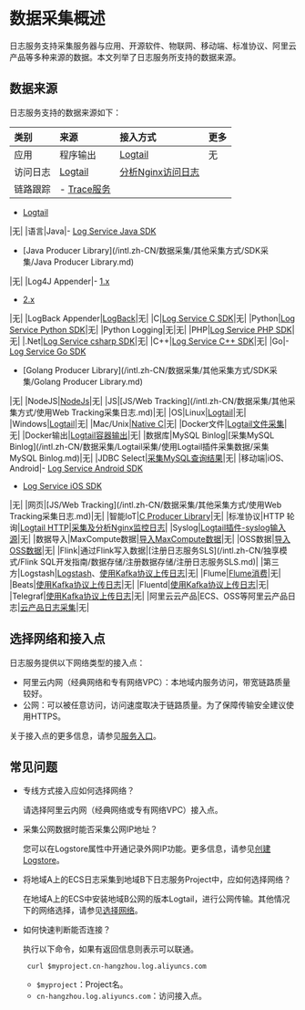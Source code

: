 # 数据采集概述

日志服务支持采集服务器与应用、开源软件、物联网、移动端、标准协议、阿里云产品等多种来源的数据。本文列举了日志服务所支持的数据来源。

## 数据来源

日志服务支持的数据来源如下：

|类别|来源|接入方式|更多|
|:-|:-|:---|:-|
|应用|程序输出|[Logtail](/intl.zh-CN/数据采集/Logtail采集/简介/Logtail简介.md)|无|
|访问日志|[Logtail](/intl.zh-CN/数据采集/Logtail采集/简介/Logtail简介.md)|[分析Nginx访问日志](/intl.zh-CN/查询与分析/最佳实践/分析Nginx访问日志.md)|
|链路跟踪|-   [Trace服务](/intl.zh-CN/Trace服务/接入Trace数据/接入Trace数据概述.md)
-   [Logtail](/intl.zh-CN/数据采集/Logtail采集/简介/Logtail简介.md)

|无|
|语言|Java|-   [Log Service Java SDK](https://github.com/aliyun/aliyun-log-java-sdk)
-   [Java Producer Library](/intl.zh-CN/数据采集/其他采集方式/SDK采集/Java Producer Library.md)

|无|
|Log4J Appender|-   [1.x](https://github.com/aliyun/aliyun-log-log4j-appender)
-   [2.x](https://github.com/aliyun/aliyun-log-log4j2-appender)

|无|
|LogBack Appender|[LogBack](https://github.com/aliyun/aliyun-log-logback-appender)|无|
|C|[Log Service C SDK](https://github.com/aliyun/aliyun-log-c-sdk)|无|
|Python|[Log Service Python SDK](https://github.com/aliyun/aliyun-log-python-sdk)|无|
|Python Logging|无|无|
|PHP|[Log Service PHP SDK](https://github.com/aliyun/aliyun-log-php-sdk)|无|
|.Net|[Log Service csharp SDK](https://github.com/aliyun/aliyun-log-chsarp-sdk)|无|
|C++|[Log Service C++ SDK](https://github.com/aliyun/aliyun-log-cpp-sdk)|无|
|Go|-   [Log Service Go SDK](https://github.com/aliyun/aliyun-log-go-sdk)
-   [Golang Producer Library](/intl.zh-CN/数据采集/其他采集方式/SDK采集/Golang Producer Library.md)

|无|
|NodeJS|[NodeJs](https://github.com/aliyun-UED/aliyun-sdk-js)|无|
|JS|[JS/Web Tracking](/intl.zh-CN/数据采集/其他采集方式/使用Web Tracking采集日志.md)|无|
|OS|Linux|[Logtail](/intl.zh-CN/数据采集/Logtail采集/简介/Logtail简介.md)|无|
|Windows|[Logtail](/intl.zh-CN/数据采集/Logtail采集/简介/Logtail简介.md)|无|
|Mac/Unix|[Native C](/intl.zh-CN/开发指南/SDK参考/概述.md)|无|
|Docker文件|[Logtail文件采集](/intl.zh-CN/数据采集/Logtail采集/采集容器日志/通过DaemonSet-控制台方式采集Kubernetes文件.md)|无|
|Docker输出|[Logtail容器输出](/intl.zh-CN/数据采集/Logtail采集/采集容器日志/通过DaemonSet-控制台方式采集Kubernetes标准输出.md)|无|
|数据库|MySQL Binlog|[采集MySQL Binlog](/intl.zh-CN/数据采集/Logtail采集/使用Logtail插件采集数据/采集MySQL Binlog.md)|无|
|JDBC Select|[采集MySQL查询结果](/intl.zh-CN/数据采集/Logtail采集/使用Logtail插件采集数据/采集MySQL查询结果.md)|无|
|移动端|iOS、Android|-   [Log Service Android SDK](https://github.com/aliyun/aliyun-log-android-sdk)
-   [Log Service iOS SDK](https://github.com/aliyun/aliyun-log-ios-sdk)

|无|
|网页|[JS/Web Tracking](/intl.zh-CN/数据采集/其他采集方式/使用Web Tracking采集日志.md)|无|
|智能IoT|[C Producer Library](https://github.com/aliyun/aliyun-log-c-sdk)|无|
|标准协议|HTTP 轮询|[Logtail HTTP](/intl.zh-CN/数据采集/Logtail采集/使用Logtail插件采集数据/采集HTTP数据.md)|[采集及分析Nginx监控日志](/intl.zh-CN/查询与分析/最佳实践/采集及分析Nginx监控日志.md)|
|Syslog|[Logtail插件-syslog输入源](/intl.zh-CN/数据采集/Logtail采集/使用Logtail插件采集数据/采集Syslog.md)|无|
|数据导入|MaxCompute数据|[导入MaxCompute数据](/intl.zh-CN/数据采集/数据导入/导入MaxCompute数据.md)|无|
|OSS数据|[导入OSS数据](/intl.zh-CN/数据采集/数据导入/导入OSS数据.md)|无|
|Flink|通过Flink写入数据|[注册日志服务SLS](/intl.zh-CN/独享模式/Flink SQL开发指南/数据存储/注册数据存储/注册日志服务SLS.md)|
|第三方|Logstash|[Logstash](/intl.zh-CN/数据采集/其他采集方式/Logstash/创建Logstash采集配置和处理配置.md)、[使用Kafka协议上传日志](/intl.zh-CN/数据采集/其他采集方式/使用Kafka协议上传日志.md)|无|
|Flume|[Flume消费](/intl.zh-CN/消费与投递/实时消费/第三方软件/Flume消费.md)|无|
|Beats|[使用Kafka协议上传日志](/intl.zh-CN/数据采集/其他采集方式/使用Kafka协议上传日志.md)|无|
|Fluentd|[使用Kafka协议上传日志](/intl.zh-CN/数据采集/其他采集方式/使用Kafka协议上传日志.md)|无|
|Telegraf|[使用Kafka协议上传日志](/intl.zh-CN/数据采集/其他采集方式/使用Kafka协议上传日志.md)|无|
|阿里云云产品|ECS、OSS等阿里云产品日志|[云产品日志采集](/intl.zh-CN/数据采集/云产品日志采集/云产品日志概述.md)|无|

## 选择网络和接入点

日志服务提供以下网络类型的接入点：

-   阿里云内网（经典网络和专有网络VPC）：本地域内服务访问，带宽链路质量较好。
-   公网：可以被任意访问，访问速度取决于链路质量。为了保障传输安全建议使用HTTPS。

关于接入点的更多信息，请参见[服务入口](/intl.zh-CN/开发指南/API参考/服务入口.md)。

## 常见问题

-   专线方式接入应如何选择网络？

    请选择阿里云内网（经典网络或专有网络VPC）接入点。

-   采集公网数据时能否采集公网IP地址？

    您可以在Logstore属性中开通记录外网IP功能。更多信息，请参见[创建Logstore](/intl.zh-CN/准备工作/管理Logstore.md)。

-   将地域A上的ECS日志采集到地域B下日志服务Project中，应如何选择网络？

    在地域A上的ECS中安装地域B公网的版本Logtail，进行公网传输。其他情况下的网络选择，请参见[选择网络](/intl.zh-CN/数据采集/Logtail采集/选择网络.md)。

-   如何快速判断能否连接？

    执行以下命令，如果有返回信息则表示可以联通。

    ```
     curl $myproject.cn-hangzhou.log.aliyuncs.com
    ```

    -   `$myproject`：Project名。
    -   `cn-hangzhou.log.aliyuncs.com`：访问接入点。

